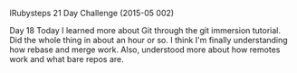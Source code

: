 IRubysteps 21 Day Challenge (2015-05 002)

Day 18
Today I learned more about Git through the git immersion tutorial.
Did the whole thing in about an hour or so. I think I'm finally understanding how rebase and merge work. Also, understood more about how remotes work and what bare repos are.
